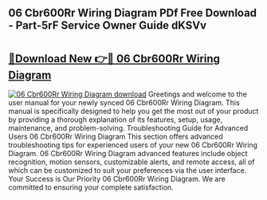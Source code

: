 ## 06 Cbr600Rr Wiring Diagram PDf Free Download - Part-5rF Service Owner Guide dKSVv

# <h2><a href="http://dfnlgta.blite.top/?on=06+Cbr600Rr+Wiring+Diagram">🔗Download New 👉🔴 06 Cbr600Rr Wiring Diagram</a></h2>

[![06 Cbr600Rr Wiring Diagram download](https://i.imgur.com/lujVjoI.png)](http://dfnlgta.blite.top/?on=06+Cbr600Rr+Wiring+Diagram)
Greetings and welcome to the user manual for your newly synced 06 Cbr600Rr Wiring Diagram. This manual is specifically designed to help you get the most out of your product by providing a thorough explanation of its features, setup, usage, maintenance, and problem-solving. Troubleshooting Guide for Advanced Users 06 Cbr600Rr Wiring Diagram This section offers advanced troubleshooting tips for experienced users of your new 06 Cbr600Rr Wiring Diagram. 06 Cbr600Rr Wiring Diagram advanced features include object recognition, motion sensors, customizable alerts, and remote access, all of which can be customized to suit your preferences via the user interface. Your Success is Our Priority 06 Cbr600Rr Wiring Diagram. We are committed to ensuring your complete satisfaction.
